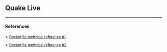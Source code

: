 ## Quake Live

---
#### References

<sub>

➧  [Dockerfile technical reference #1][repo-1]

➧  [Dockerfile technical reference #2][repo-2]

</sub>

[repo-1]: https://github.com/bodzioslav/quake-live-docker
[repo-2]: https://github.com/jamesla/ql-docker
